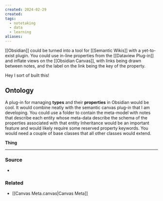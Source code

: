 ```yaml
---
created: 2024-02-29
created:
tags:
  - notetaking
  - data
  - learning
aliases:
---
```

[[Obsidian]] could be turned into a tool for [[Semantic Wikis]] with a yet-to-exist plugin. You could use in-line properties from the [[Dataview Plug-in]] and inflate views on the [[Obsidian Canvas]], with links being drawn between notes, and the label on the link being the key of the property.

Hey I sort of built this!

## Ontology
A plug-in for managing **types** and their **properties** in Obsidian would be cool. It would combine neatly with the semantic canvas plug-in that I am developing. 
You could use a folder to contain the meta-model with notes that describe each entity whose meta-data describe the schema of the properties associated with that entity Inheritance would be an important feature and would likely require some reserved property keywords. You would need a couple of base classes that all other classes would extend.

**Thing** 

****
### Source
- 
### Related
- [[Canvas Meta.canvas|Canvas Meta]]